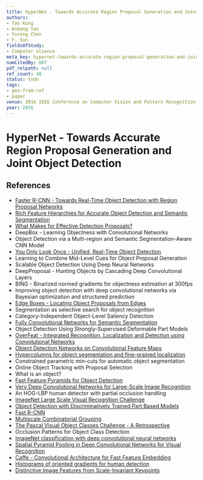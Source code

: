 ```yaml
---
title: HyperNet - Towards Accurate Region Proposal Generation and Joint Object Detection
authors:
- Tao Kong
- Anbang Yao
- Yurong Chen
- F. Sun
fieldsOfStudy:
- Computer Science
meta_key: hypernet-towards-accurate-region-proposal-generation-and-joint-object-detection
numCitedBy: 607
pdf_relpath: null
ref_count: 40
status: todo
tags:
- gen-from-ref
- paper
venue: 2016 IEEE Conference on Computer Vision and Pattern Recognition (CVPR)
year: 2016
---
```


# HyperNet - Towards Accurate Region Proposal Generation and Joint Object Detection

## References

- [Faster R-CNN - Towards Real-Time Object Detection with Region Proposal Networks](./faster-r-cnn-towards-real-time-object-detection-with-region-proposal-networks.md)
- [Rich Feature Hierarchies for Accurate Object Detection and Semantic Segmentation](./rich-feature-hierarchies-for-accurate-object-detection-and-semantic-segmentation.md)
- [What Makes for Effective Detection Proposals?](./what-makes-for-effective-detection-proposals.md)
- DeepBox - Learning Objectness with Convolutional Networks
- Object Detection via a Multi-region and Semantic Segmentation-Aware CNN Model
- [You Only Look Once - Unified, Real-Time Object Detection](./you-only-look-once-unified-real-time-object-detection.md)
- Learning to Combine Mid-Level Cues for Object Proposal Generation
- Scalable Object Detection Using Deep Neural Networks
- DeepProposal - Hunting Objects by Cascading Deep Convolutional Layers
- BING - Binarized normed gradients for objectness estimation at 300fps
- Improving object detection with deep convolutional networks via Bayesian optimization and structured prediction
- [Edge Boxes - Locating Object Proposals from Edges](./edge-boxes-locating-object-proposals-from-edges.md)
- Segmentation as selective search for object recognition
- Category-Independent Object-Level Saliency Detection
- [Fully Convolutional Networks for Semantic Segmentation](./fully-convolutional-networks-for-semantic-segmentation.md)
- Object Detection Using Strongly-Supervised Deformable Part Models
- [OverFeat - Integrated Recognition, Localization and Detection using Convolutional Networks](./overfeat-integrated-recognition-localization-and-detection-using-convolutional-networks.md)
- [Object Detection Networks on Convolutional Feature Maps](./object-detection-networks-on-convolutional-feature-maps.md)
- [Hypercolumns for object segmentation and fine-grained localization](./hypercolumns-for-object-segmentation-and-fine-grained-localization.md)
- Constrained parametric min-cuts for automatic object segmentation
- Online Object Tracking with Proposal Selection
- What is an object?
- [Fast Feature Pyramids for Object Detection](./fast-feature-pyramids-for-object-detection.md)
- [Very Deep Convolutional Networks for Large-Scale Image Recognition](./very-deep-convolutional-networks-for-large-scale-image-recognition.md)
- An HOG-LBP human detector with partial occlusion handling
- [ImageNet Large Scale Visual Recognition Challenge](./imagenet-large-scale-visual-recognition-challenge.md)
- [Object Detection with Discriminatively Trained Part Based Models](./object-detection-with-discriminatively-trained-part-based-models.md)
- [Fast R-CNN](./fast-r-cnn.md)
- [Multiscale Combinatorial Grouping](./multiscale-combinatorial-grouping.md)
- [The Pascal Visual Object Classes Challenge - A Retrospective](./the-pascal-visual-object-classes-challenge-a-retrospective.md)
- Occlusion Patterns for Object Class Detection
- [ImageNet classification with deep convolutional neural networks](./imagenet-classification-with-deep-convolutional-neural-networks.md)
- [Spatial Pyramid Pooling in Deep Convolutional Networks for Visual Recognition](./spatial-pyramid-pooling-in-deep-convolutional-networks-for-visual-recognition.md)
- [Caffe - Convolutional Architecture for Fast Feature Embedding](./caffe-convolutional-architecture-for-fast-feature-embedding.md)
- [Histograms of oriented gradients for human detection](./histograms-of-oriented-gradients-for-human-detection.md)
- [Distinctive Image Features from Scale-Invariant Keypoints](./distinctive-image-features-from-scale-invariant-keypoints.md)
